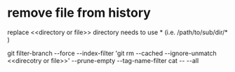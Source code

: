remove file from history
========================
replace \<\<directory or file\>\> 
directory needs to use \* (i.e. /path/to/sub/dir/* )

  git filter-branch --force --index-filter 'git rm --cached --ignore-unmatch \<\<direcotry or file\>\>' --prune-empty --tag-name-filter cat -- --all
